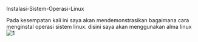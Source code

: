  Instalasi-Sistem-Operasi-Linux

 Pada kesempatan kali ini saya akan mendemonstrasikan bagaimana cara menginstal operasi sistem linux.
 disini saya akan menggunakan alma linux
![1](https://github.com/FahriAl-Hafiz/Instalasi-Sistem-Operasi-Linux/assets/126375451/17d9a7bf-6033-4c8c-8e3f-5b3c0b690dff)
